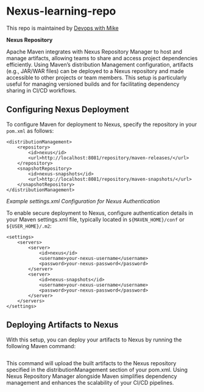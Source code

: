 # Nexus-learning-repo

This repo is maintained by [Devops with Mike](https://www.youtube.com/@DevOpsWithMike0/videos/)

**Nexus Repository**

Apache Maven integrates with Nexus Repository Manager to host and manage artifacts, allowing teams to share and access project dependencies efficiently. Using Maven’s distribution Management configuration, artifacts (e.g., JAR/WAR files) can be deployed to a Nexus repository and made accessible to other projects or team members. This setup is particularly useful for managing versioned builds and for facilitating dependency sharing in CI/CD workflows.

## Configuring Nexus Deployment
To configure Maven for deployment to Nexus, specify the repository in your `pom.xml` as follows:

```
<distributionManagement>
    <repository>
        <id>nexus</id>
        <url>http://localhost:8081/repository/maven-releases/</url>
    </repository>
    <snapshotRepository>
        <id>nexus-snapshots</id>
        <url>http://localhost:8081/repository/maven-snapshots/</url>
    </snapshotRepository>
</distributionManagement>
```

*Example settings.xml Configuration for Nexus Authentication*

To enable secure deployment to Nexus, configure authentication details in your Maven settings.xml file, typically located in `${MAVEN_HOME}/conf` or `${USER_HOME}/.m2`:

```
<settings>
    <servers>
        <server>
            <id>nexus</id>
            <username>your-nexus-username</username>
            <password>your-nexus-password</password>
        </server>
        <server>
            <id>nexus-snapshots</id>
            <username>your-nexus-username</username>
            <password>your-nexus-password</password>
        </server>
    </servers>
</settings>
```

## Deploying Artifacts to Nexus
With this setup, you can deploy your artifacts to Nexus by running the following Maven command:

```mvn deploy
```

This command will upload the built artifacts to the Nexus repository specified in the distributionManagement section of your pom.xml. Using Nexus Repository Manager alongside Maven simplifies dependency management and enhances the scalability of your CI/CD pipelines.